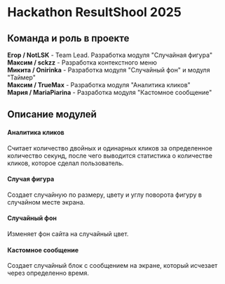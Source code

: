 # Hackathon ResultShool 2025

## Команда и роль в проекте

**Егор / NotLSK** - Team Lead. Разработка модуля "Случайная фигура"  
**Максим / sckzz** - Разработка контекстного меню  
**Микита / Onirinka** - Разработка модуля "Случайный фон" и модуля "Таймер"  
**Максим / TrueMax** - Разработка модуля "Аналитика кликов"  
**Мария / MariaPiarina** - Разработка модуля "Кастомное сообщение"  

## Описание модулей

#### Аналитика кликов

Считает количество двойных и одинарных кликов за определенное количество секунд, после чего выводится статистика о количестве кликов, которое сделал пользователь.

#### Случая фигура

Создает случайную по размеру, цвету и углу поворота фигуру в случайном месте экрана.

#### Случайный фон

Изменяет фон сайта на случайный цвет.

#### Кастомное сообщение

Создает случайный блок с сообщением на экране, который исчезает через определенно время.
